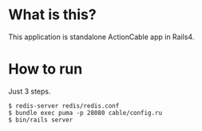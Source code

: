 # What is this?
This application is standalone ActionCable app in Rails4.

# How to run
Just 3 steps.

```
$ redis-server redis/redis.conf
$ bundle exec puma -p 28080 cable/config.ru
$ bin/rails server
```
